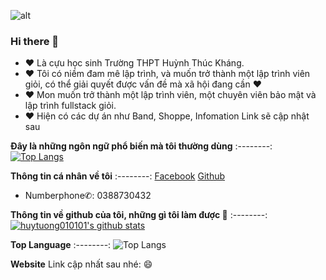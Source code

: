 ![alt](https://cdn.pixabay.com/animation/2022/11/24/10/18/10-18-16-852_512.gif)

### Hi there 👋
 + ❤️ Là cựu học sinh Trường THPT Huỳnh Thúc Kháng. 
 + ❤️ Tôi có niềm đam mê lập trình, và muốn trở thành một lập trình viên giỏi, có thể giải quyết được vấn đề mà xã hội đang cần ❤️
 + ❤️ Mon muốn trở thành một lập trình viên, một chuyên viên bảo mật và lập trình fullstack giỏi.
 + ❤️ Hiện có các dự án như Band, Shoppe, Infomation Link sẽ cập nhật sau  

 
**Đây là những ngôn ngữ phổ biến mà tôi thường dùng** 
 :--------:
[![Top Langs](https://github-readme-stats.vercel.app/api/top-langs/?username=Ducmanhsuper&layout=pie)](https://github.com/Ducmanhsuper/github-readme-stats)


**Thông tin cá nhân về tôi**
 :--------:
[Facebook](https://www.facebook.com/ducmanh0206/?locale=vi_VN)
[Github](https://github.com/Ducmanhsuper)
+ Numberphone✆: 0388730432

**Thông tin về github của tôi, những gì tôi làm được 🤤**
 :--------:
[![huytuong010101's github stats](https://github-readme-stats.vercel.app/api?username=ducmanhsuper&show_icons=true&theme=default)](https://github.com/ducmanhsuper/)


**Top Language**
 :--------:
![Top Langs](https://github-readme-stats.vercel.app/api/top-langs/?username=ducmanhsuper&langs_count=4)


**Website**
Link cập nhất sau nhé: 😄





